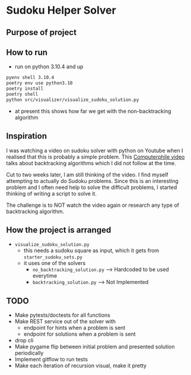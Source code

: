 # Sudoku Helper Solver

## Purpose of project

## How to run

- run on python 3.10.4 and up
```bash
pyenv shell 3.10.4
poetry env use python3.10
poetry install
poetry shell
python src/visualizer/visualize_sudoku_solution.py
```
  - at present this shows how far we get with the non-backtracking algorithm

## Inspiration

I was watching a video on sudoku solver with python on Youtube when I realised that this is probably a simple problem. This [Computerphile video](https://www.youtube.com/watch?v=G_UYXzGuqvM) talks about backtracking algorithms which I did not follow at the time.

Cut to two weeks later, I am still thinking of the video. I find myself attempting to actually do Sudoku problems. Since this is an interesting problem and I often need help to solve the difficult problems, I started thinking of writing a script to solve it.

The challenge is to NOT watch the video again or research any type of backtracking algorithm.

## How the project is arranged

- `visualize_sudoku_solution.py`
  - this needs a sudoku square as input, which it gets from `starter_sudoku_sets.py`
  - it uses one of the solvers
    - `no_backtracking_solution.py` --> Hardcoded to be used everytime
    - `backtracking_solution.py` --> Not Implemented

## TODO

- Make pytests/doctests for all functions
- Make REST service out of the solver with
  - endpoint for hints when a problem is sent
  - endpoint for solutions when a problem is sent
- drop cli
- Make pygame flip between initial problem and presented solution periodically
- Implement gitflow to run tests
- Make each iteration of recursion visual, make it pretty
